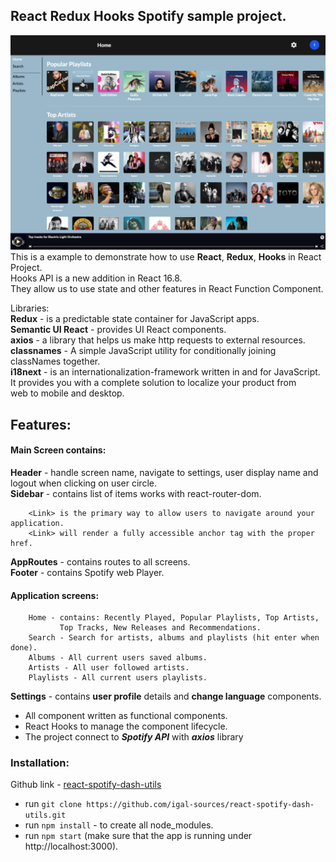 ## React Redux Hooks Spotify sample project.

![Alt text](https://github.com/igal-sources/react-spotify-dash-utils/blob/master/public/images/dashboard.png "Optional Title")
This is a example to demonstrate how to use **React**, **Redux**, **Hooks** in React Project.<br />
Hooks API is a new addition in React 16.8.<br />They allow us to use state and other
features in React Function Component.

Libraries:<br />
**Redux** - is a predictable state container for JavaScript apps.<br />
**Semantic UI React** - provides UI React components.<br />
**axios** - a library that helps us make http requests to external resources.<br />
**classnames** - A simple JavaScript utility for conditionally joining classNames together.<br />
**i18next** - is an internationalization-framework written in and for JavaScript.<br />
It provides you with a complete solution to localize your product from<br />web to mobile and desktop.

## Features:

#### Main Screen contains:

**Header** - handle screen name, navigate to settings, user display name and logout when clicking on user circle.<br />
**Sidebar** - contains list of **<Link>** items works with react-router-dom.

        <Link> is the primary way to allow users to navigate around your application.
        <Link> will render a fully accessible anchor tag with the proper href.

**AppRoutes** - contains routes to all screens.<br />
**Footer** - contains Spotify web Player.

#### Application screens:

        Home - contains: Recently Played, Popular Playlists, Top Artists,
               Top Tracks, New Releases and Recommendations.
        Search - Search for artists, albums and playlists (hit enter when done).
        Albums - All current users saved albums.
        Artists - All user followed artists.
        Playlists - All current users playlists.

**Settings** - contains **user profile** details and **change language** components.

- All component written as functional components.
- React Hooks to manage the component lifecycle.
- The project connect to **_Spotify API_** with **_axios_** library

### Installation:

Github link - [react-spotify-dash-utils](https://github.com/igal-sources/react-spotify-dash-utils)

- run `git clone https://github.com/igal-sources/react-spotify-dash-utils.git`
- run `npm install` - to create all node_modules.
- run `npm start` (make sure that the app is running under http://localhost:3000).

